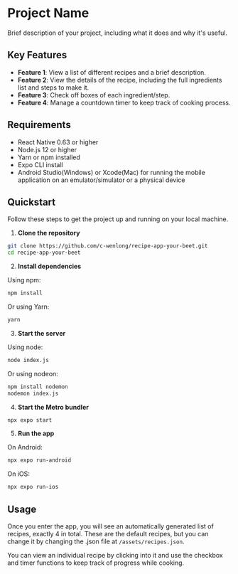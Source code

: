 # Project Name

Brief description of your project, including what it does and why it's useful.

## Key Features

- **Feature 1**: View a list of different recipes and a brief description.
- **Feature 2**: View the details of the recipe, including the full ingredients list and steps to make it.
- **Feature 3**: Check off boxes of each ingredient/step.
- **Feature 4**: Manage a countdown timer to keep track of cooking process.

## Requirements

- React Native 0.63 or higher
- Node.js 12 or higher
- Yarn or npm installed
- Expo CLI install
- Android Studio(Windows) or Xcode(Mac) for running the mobile application on an emulator/simulator or a physical device

## Quickstart

Follow these steps to get the project up and running on your local machine.

1. **Clone the repository**

```sh
git clone https://github.com/c-wenlong/recipe-app-your-beet.git
cd recipe-app-your-beet
```

2. **Install dependencies**

Using npm:

```sh
npm install
```

Or using Yarn:

```sh
yarn
```

3. **Start the server**

Using node:

```sh
node index.js
```

Or using nodeon:

```sh
npm install nodemon
nodemon index.js
```

4. **Start the Metro bundler**

```sh
npx expo start
```

5. **Run the app**

On Android:

```sh
npx expo run-android
```

On iOS:

```sh
npx expo run-ios
```

## Usage

Once you enter the app, you will see an automatically generated list of recipes, exactly 4 in total. These are the default recipes, but you can change it by changing the .json file at `/assets/recipes.json`.

You can view an individual recipe by clicking into it and use the checkbox and timer functions to keep track of progress while cooking.
